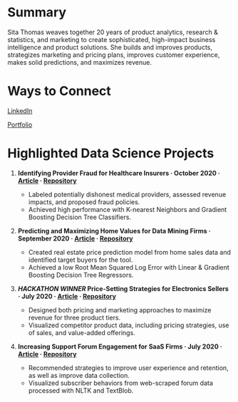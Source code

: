 # Summary
Sita Thomas weaves together 20 years of product analytics, research & statistics, and marketing to create sophisticated, high-impact business intelligence and product solutions. She builds and improves products, strategizes marketing and pricing plans, improves customer experience, makes solid predictions, and maximizes revenue.

# Ways to Connect
[LinkedIn](https://www.linkedin.com/in/sita-thomas/)

[Portfolio](https://nycdatascience.com/blog/author/sita-thomas/)

# Highlighted Data Science Projects
1. **Identifying Provider Fraud for Healthcare Insurers · October 2020 · [Article](https://nycdatascience.com/blog/student-works/capstone/identifying-provider-fraud-for-healthcare-insurers/) · [Repository](https://github.com/sitathomas/Healthcare_Fraud)**
   - Labeled potentially dishonest medical providers, assessed revenue impacts, and proposed fraud policies.
   - Achieved high performance with K-nearest Neighbors and Gradient Boosting Decision Tree Classifiers.


2. **Predicting and Maximizing Home Values for Data Mining Firms · September 2020 · [Article](https://nycdatascience.com/blog/student-works/machine-learning/predicting-and-maximizing-home-values-for-data-mining-firms/) · [Repository](https://github.com/sitathomas/HousingPricePrediction_ML)**
   - Created real estate price prediction model from home sales data and identified target buyers for the tool.
   - Achieved a low Root Mean Squared Log Error with Linear & Gradient Boosting Decision Tree Regressors.


3. **_HACKATHON WINNER_  Price-Setting Strategies for Electronics Sellers · July 2020 · [Article](https://nycdatascience.com/blog/student-works/price-setting-strategies-for-electronics-sellers/) · [Repository](https://github.com/sitathomas/NYCDSA_Hackathon_720)**
   - Designed both pricing and marketing approaches to maximize revenue for three product tiers.
   - Visualized competitor product data, including pricing strategies, use of sales, and value-added offerings.


4. **Increasing Support Forum Engagement for SaaS Firms · July 2020 · [Article](https://nycdatascience.com/blog/student-works/web-scraping/increasing-support-forum-user-engagement-in-saas-companies/) · [Repository](https://github.com/sitathomas/web_scraping_project)**
   - Recommended strategies to improve user experience and retention, as well as improve data collection.
   - Visualized subscriber behaviors from web-scraped forum data processed with NLTK and TextBlob.
